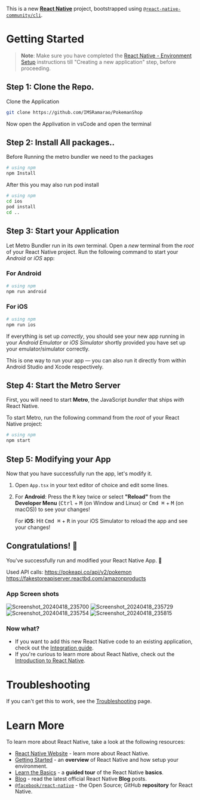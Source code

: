 This is a new [**React Native**](https://reactnative.dev) project, bootstrapped using [`@react-native-community/cli`](https://github.com/react-native-community/cli).

# Getting Started

>**Note**: Make sure you have completed the [React Native - Environment Setup](https://reactnative.dev/docs/environment-setup) instructions till "Creating a new application" step, before proceeding.

## Step 1: Clone the Repo.
Clone the Application

```bash
git clone https://github.com/IMSRamarao/PokemanShop
```
Now open the Applivation in vsCode and open the terminal

## Step 2: Install All packages..
Before Running the metro bundler we need to the packages

```bash
# using npm
npm Install
```
After this you may also run pod install
```bash
# using npm
cd ios
pod install
cd ..
```

## Step 3: Start your Application

Let Metro Bundler run in its _own_ terminal. Open a _new_ terminal from the _root_ of your React Native project. Run the following command to start your _Android_ or _iOS_ app:

### For Android

```bash
# using npm
npm run android
```

### For iOS

```bash
# using npm
npm run ios
```

If everything is set up _correctly_, you should see your new app running in your _Android Emulator_ or _iOS Simulator_ shortly provided you have set up your emulator/simulator correctly.

This is one way to run your app — you can also run it directly from within Android Studio and Xcode respectively.

## Step 4: Start the Metro Server

First, you will need to start **Metro**, the JavaScript _bundler_ that ships _with_ React Native.

To start Metro, run the following command from the _root_ of your React Native project:

```bash
# using npm
npm start
```

## Step 5: Modifying your App

Now that you have successfully run the app, let's modify it.

1. Open `App.tsx` in your text editor of choice and edit some lines.
2. For **Android**: Press the <kbd>R</kbd> key twice or select **"Reload"** from the **Developer Menu** (<kbd>Ctrl</kbd> + <kbd>M</kbd> (on Window and Linux) or <kbd>Cmd ⌘</kbd> + <kbd>M</kbd> (on macOS)) to see your changes!

   For **iOS**: Hit <kbd>Cmd ⌘</kbd> + <kbd>R</kbd> in your iOS Simulator to reload the app and see your changes!

## Congratulations! :tada:

You've successfully run and modified your React Native App. :partying_face:

Used API calls:
https://pokeapi.co/api/v2/pokemon
https://fakestoreapiserver.reactbd.com/amazonproducts

### App Screen shots
![Screenshot_20240418_235700](https://github.com/IMSRamarao/PokemanShop/assets/87899964/46a36d67-4398-4414-bf05-47e3ffa0f28b)
![Screenshot_20240418_235729](https://github.com/IMSRamarao/PokemanShop/assets/87899964/06b3e66d-1a21-42cd-a737-4a2946e73238)
![Screenshot_20240418_235754](https://github.com/IMSRamarao/PokemanShop/assets/87899964/5d14a204-68b1-4961-a097-a4894d1a441a)
![Screenshot_20240418_235815](https://github.com/IMSRamarao/PokemanShop/assets/87899964/71612b12-c2e8-42b7-88f6-933e75c3f363)


### Now what?

- If you want to add this new React Native code to an existing application, check out the [Integration guide](https://reactnative.dev/docs/integration-with-existing-apps).
- If you're curious to learn more about React Native, check out the [Introduction to React Native](https://reactnative.dev/docs/getting-started).

# Troubleshooting

If you can't get this to work, see the [Troubleshooting](https://reactnative.dev/docs/troubleshooting) page.

# Learn More

To learn more about React Native, take a look at the following resources:

- [React Native Website](https://reactnative.dev) - learn more about React Native.
- [Getting Started](https://reactnative.dev/docs/environment-setup) - an **overview** of React Native and how setup your environment.
- [Learn the Basics](https://reactnative.dev/docs/getting-started) - a **guided tour** of the React Native **basics**.
- [Blog](https://reactnative.dev/blog) - read the latest official React Native **Blog** posts.
- [`@facebook/react-native`](https://github.com/facebook/react-native) - the Open Source; GitHub **repository** for React Native.
